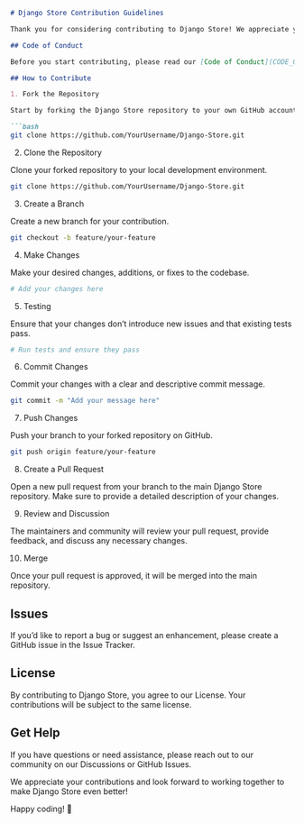 
```markdown
# Django Store Contribution Guidelines

Thank you for considering contributing to Django Store! We appreciate your interest in helping us improve our project. Whether you want to enhance the platform, fix bugs, or introduce new features, your contributions are valued.

## Code of Conduct

Before you start contributing, please read our [Code of Conduct](CODE_OF_CONDUCT.md). We maintain a respectful and inclusive environment for all contributors.

## How to Contribute

1. Fork the Repository

Start by forking the Django Store repository to your own GitHub account.

```bash
git clone https://github.com/YourUsername/Django-Store.git
```

2. Clone the Repository

Clone your forked repository to your local development environment.

```bash
git clone https://github.com/YourUsername/Django-Store.git
```

3. Create a Branch

Create a new branch for your contribution.

```bash
git checkout -b feature/your-feature
```

4. Make Changes

Make your desired changes, additions, or fixes to the codebase.

```bash
# Add your changes here
```

5. Testing

Ensure that your changes don’t introduce new issues and that existing tests pass.

```bash
# Run tests and ensure they pass
```

6. Commit Changes

Commit your changes with a clear and descriptive commit message.

```bash
git commit -m "Add your message here"
```

7. Push Changes

Push your branch to your forked repository on GitHub.

```bash
git push origin feature/your-feature
```

8. Create a Pull Request

Open a new pull request from your branch to the main Django Store repository. Make sure to provide a detailed description of your changes.

9. Review and Discussion

The maintainers and community will review your pull request, provide feedback, and discuss any necessary changes.

10. Merge

Once your pull request is approved, it will be merged into the main repository.

## Issues

If you’d like to report a bug or suggest an enhancement, please create a GitHub issue in the Issue Tracker.

## License

By contributing to Django Store, you agree to our License. Your contributions will be subject to the same license.

## Get Help

If you have questions or need assistance, please reach out to our community on our Discussions or GitHub Issues.

We appreciate your contributions and look forward to working together to make Django Store even better!

Happy coding! 🚀
```
